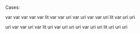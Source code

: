 Cases:

var var var
var var lit
var var uri
var uri var
var uri lit
var uri uri

uri var var
uri var lit
uri var uri
uri uri var
uri uri lit
uri uri uri
